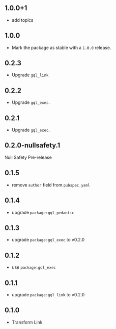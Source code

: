 ## 1.0.0+1

- add topics

## 1.0.0

- Mark the package as stable with a `1.0.0` release.

## 0.2.3

- Upgrade `gql_link`

## 0.2.2

- Upgrade `gql_exec`.

## 0.2.1

- Upgrade `gql_exec`.

## 0.2.0-nullsafety.1

Null Safety Pre-release

## 0.1.5

- remove `author` field from `pubspec.yaml`

## 0.1.4

- upgrade `package:gql_pedantic`

## 0.1.3

- upgrade `package:gql_exec` to v0.2.0

## 0.1.2

- use `package:gql_exec`

## 0.1.1

- upgrade `package:gql_link` to v0.2.0

## 0.1.0

- Transform Link
